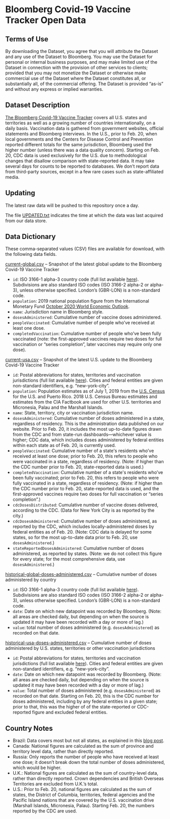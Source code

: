 # Bloomberg Covid-19 Vaccine Tracker Open Data

## Terms of Use

By downloading the Dataset, you agree that you will attribute the Dataset and any use of the Dataset to Bloomberg. You may use the Dataset for personal or internal business purposes, and may make limited use of the Dataset in connection with the provision of other services to clients; provided that you may not monetize the Dataset or otherwise make commercial use of the Dataset where the Dataset constitutes all, or substantially all, of the commercial offering. The Dataset is provided “as-is” and without any express or implied warranties.

## Dataset Description

[The Bloomberg Covid-19 Vaccine Tracker](https://www.bloomberg.com/graphics/covid-vaccine-tracker-global-distribution/) covers all U.S. states and territories as well as a growing number of countries internationally, on a daily basis. Vaccination data is gathered from government websites, official statements and Bloomberg interviews. In the U.S., prior to Feb. 20, when local governments and the Centers for Disease Control and Prevention reported different totals for the same jurisdiction, Bloomberg used the higher number (unless there was a data quality concern). Starting on Feb. 20, CDC data is used exclusively for the U.S. due to methodological changes that disallow comparison with state-reported data. It may take several days for counts to be reported to databases. We don’t report data from third-party sources, except in a few rare cases such as state-affiliated media.

## Updating

The latest raw data will be pushed to this repository once a day.

The file [UPDATED.txt](data/UPDATED.txt) indicates the time at which the data was last acquired from our data store.

## Data Dictionary

These comma-separated values (CSV) files are available for download, with the following data fields.

[current-global.csv](data/current-global.csv) – Snapshot of the latest global update to the Bloomberg Covid-19 Vaccine Tracker

* `id`: ISO 3166-1 alpha-3 country code (full list available [here](https://unstats.un.org/unsd/tradekb/knowledgebase/country-code)). Subdivisions are also standard ISO codes (ISO 3166-2 alpha-2 or alpha-3), unless otherwise specified. London’s (GBR-LON) is a non-standard code.
* `population`: 2019 national population figure from the International Monetary Fund [October 2020 World Economic Outlook](https://www.imf.org/en/Publications/WEO/weo-database/2020/October).
* `name`: Jurisdiction name in Bloomberg style.
* `dosesAdministered`: Cumulative number of vaccine doses administered.
* `peopleVaccinated`: Cumulative number of people who’ve received at least one dose.
* `completedVaccination`: Cumulative number of people who’ve been fully vaccinated (note: the first-approved vaccines require two doses for full vaccination or “series completion”, later vaccines may require only one dose).

[current-usa.csv](data/current-usa.csv) – Snapshot of the latest U.S. update to the Bloomberg Covid-19 Vaccine Tracker

* `id`: Postal abbreviations for states, territories and vaccination jurisdictions (full list available [here](https://faq.usps.com/s/article/What-are-the-USPS-abbreviations-for-U-S-states-and-territories)). Cities and federal entities are given non-standard identifiers, e.g. “new-york-city”.
* `population`: Population estimates as of July 1, 2019 from the [U.S. Census](https://www.census.gov/data/tables/time-series/demo/popest/2010s-state-total.html) for the U.S. and Puerto Rico. 2018 U.S. Census Bureau estimates and estimates from the CIA Factbook are used for other U.S. territories and Micronesia, Palau and the Marshall Islands.
* `name`: State, territory, city or vaccination jurisdiction name.
* `dosesAdministered`: Cumulative number of doses administered in a state, regardless of residency. This is the administration data published on our website. Prior to Feb. 20, it includes the most up-to-date figures drawn from the CDC and from state-run dashboards—whichever value is higher; CDC data, which includes doses administered by federal entities within each state as of Feb. 20, is currently used.
* `peopleVaccinated`: Cumulative number of a state's residents who’ve received at least one dose; prior to Feb. 20, this refers to people who were vaccinated in a state, regardless of residency. (Note: if higher than the CDC number prior to Feb. 20, state-reported data is used.)
* `completedVaccination`: Cumulative number of a state's residents who’ve been fully vaccinated; prior to Feb. 20, this refers to people who were fully vaccinated in a state, regardless of residency. (Note: if higher than the CDC number prior to Feb. 20, state-reported data is used, and the first-approved vaccines require two doses for full vaccination or “series completion”.)
* `cdcDosesDistributed`: Cumulative number of vaccine doses delivered, according to the CDC. (Data for New York City is as reported by the city.)
* `cdcDosesAdministered`: Cumulative number of doses administered, as reported by the CDC, which includes locally-administered doses by federal entities as of Feb. 20. (Note: CDC data is delayed for some states, so for the most up-to-date data prior to Feb. 20, use `dosesAdministered`.)
* `stateReportedDosesAdministered`: Cumulative number of doses administered, as reported by states. (Note: we do not collect this figure for every state; for the most comprehensive data, use `dosesAdministered`.)

[historical-global-doses-administered.csv](data/historical-global-doses-administered.csv) – Cumulative number of doses administered by country

* `id`: ISO 3166-1 alpha-3 country code (full list available [here](https://unstats.un.org/unsd/tradekb/knowledgebase/country-code)). Subdivisions are also standard ISO codes (ISO 3166-2 alpha-2 or alpha-3), unless otherwise specified. London’s (GBR-LON) is a non-standard code.
* `date`: Date on which new datapoint was recorded by Bloomberg. (Note: all areas are checked daily, but depending on when the source is updated it may have been recorded with a day or more of lag.)
* `value`: total number of doses administered (e.g. `dosesAdministered`) as recorded on that date.

[historical-usa-doses-administered.csv](data/historical-usa-doses-administered.csv) – Cumulative number of doses administered by U.S. states, territories or other vaccination jurisdictions

* `id`: Postal abbreviations for states, territories and vaccination jurisdictions (full list available [here](https://faq.usps.com/s/article/What-are-the-USPS-abbreviations-for-U-S-states-and-territories)). Cities and federal entities are given non-standard identifiers, e.g. “new-york-city”.
* `date`: Date on which new datapoint was recorded by Bloomberg. (Note: all areas are checked daily, but depending on when the source is updated it may have been recorded with a day or more of lag.)
* `value`: Total number of doses administered (e.g. `dosesAdministered`) as recorded on that date. Starting on Feb. 20, this is the CDC number for doses administered, including by any federal entities in a given state; prior to that, this was the higher of of the state-reported or CDC-reported figure and excluded federal entities.

## Country Notes

* Brazil: Data covers most but not all states, as explained in this [blog post](https://www.bloomberg.com/news/live-blog/2021-01-21/methodology-and-analysis-for-the-covid-19-vaccine-tracker#6012F60FB2240001).
* Canada: National figures are calculated as the sum of province and territory level data, rather than directly reported.
* Russia: Only reports the number of people who have received at least one dose; it doesn’t break down the total number of doses administered, which would be higher.
* U.K.: National figures are calculated as the sum of country-level data, rather than directly reported. Crown dependencies and British Overseas Territories are excluded from U.K.’s total.
* U.S.: Prior to Feb. 20, national figures are calculated as the sum of states, the District of Columbia, territories, federal agencies and the Pacific Island nations that are covered by the U.S. vaccination drive (Marshall Islands, Micronesia, Palau). Starting Feb. 20, the numbers reported by the CDC are used.